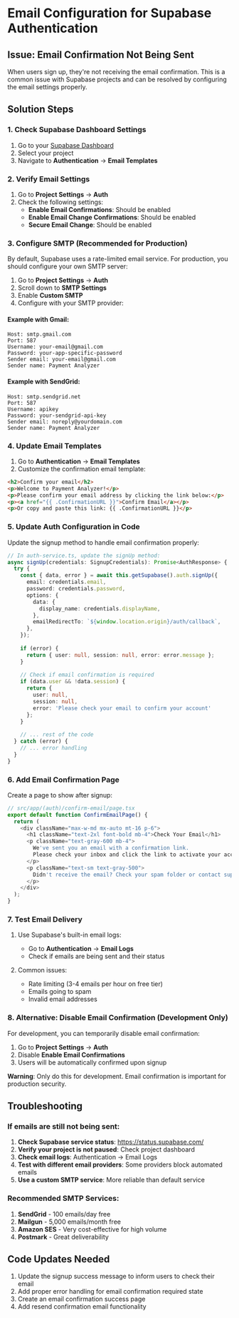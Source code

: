# Email Configuration for Supabase Authentication

## Issue: Email Confirmation Not Being Sent

When users sign up, they're not receiving the email confirmation. This is a common issue with Supabase projects and can be resolved by configuring the email settings properly.

## Solution Steps

### 1. Check Supabase Dashboard Settings

1. Go to your [Supabase Dashboard](https://supabase.com/dashboard)
2. Select your project
3. Navigate to **Authentication** → **Email Templates**

### 2. Verify Email Settings

1. Go to **Project Settings** → **Auth**
2. Check the following settings:
   - **Enable Email Confirmations**: Should be enabled
   - **Enable Email Change Confirmations**: Should be enabled
   - **Secure Email Change**: Should be enabled

### 3. Configure SMTP (Recommended for Production)

By default, Supabase uses a rate-limited email service. For production, you should configure your own SMTP server:

1. Go to **Project Settings** → **Auth**
2. Scroll down to **SMTP Settings**
3. Enable **Custom SMTP**
4. Configure with your SMTP provider:

#### Example with Gmail:
```
Host: smtp.gmail.com
Port: 587
Username: your-email@gmail.com
Password: your-app-specific-password
Sender email: your-email@gmail.com
Sender name: Payment Analyzer
```

#### Example with SendGrid:
```
Host: smtp.sendgrid.net
Port: 587
Username: apikey
Password: your-sendgrid-api-key
Sender email: noreply@yourdomain.com
Sender name: Payment Analyzer
```

### 4. Update Email Templates

1. Go to **Authentication** → **Email Templates**
2. Customize the confirmation email template:

```html
<h2>Confirm your email</h2>
<p>Welcome to Payment Analyzer!</p>
<p>Please confirm your email address by clicking the link below:</p>
<p><a href="{{ .ConfirmationURL }}">Confirm Email</a></p>
<p>Or copy and paste this link: {{ .ConfirmationURL }}</p>
```

### 5. Update Auth Configuration in Code

Update the signup method to handle email confirmation properly:

```typescript
// In auth-service.ts, update the signUp method:
async signUp(credentials: SignupCredentials): Promise<AuthResponse> {
  try {
    const { data, error } = await this.getSupabase().auth.signUp({
      email: credentials.email,
      password: credentials.password,
      options: {
        data: {
          display_name: credentials.displayName,
        },
        emailRedirectTo: `${window.location.origin}/auth/callback`,
      },
    });
    
    if (error) {
      return { user: null, session: null, error: error.message };
    }
    
    // Check if email confirmation is required
    if (data.user && !data.session) {
      return { 
        user: null, 
        session: null, 
        error: 'Please check your email to confirm your account' 
      };
    }
    
    // ... rest of the code
  } catch (error) {
    // ... error handling
  }
}
```

### 6. Add Email Confirmation Page

Create a page to show after signup:

```typescript
// src/app/(auth)/confirm-email/page.tsx
export default function ConfirmEmailPage() {
  return (
    <div className="max-w-md mx-auto mt-16 p-6">
      <h1 className="text-2xl font-bold mb-4">Check Your Email</h1>
      <p className="text-gray-600 mb-4">
        We've sent you an email with a confirmation link. 
        Please check your inbox and click the link to activate your account.
      </p>
      <p className="text-sm text-gray-500">
        Didn't receive the email? Check your spam folder or contact support.
      </p>
    </div>
  );
}
```

### 7. Test Email Delivery

1. Use Supabase's built-in email logs:
   - Go to **Authentication** → **Email Logs**
   - Check if emails are being sent and their status

2. Common issues:
   - Rate limiting (3-4 emails per hour on free tier)
   - Emails going to spam
   - Invalid email addresses

### 8. Alternative: Disable Email Confirmation (Development Only)

For development, you can temporarily disable email confirmation:

1. Go to **Project Settings** → **Auth**
2. Disable **Enable Email Confirmations**
3. Users will be automatically confirmed upon signup

**Warning**: Only do this for development. Email confirmation is important for production security.

## Troubleshooting

### If emails are still not being sent:

1. **Check Supabase service status**: https://status.supabase.com/
2. **Verify your project is not paused**: Check project dashboard
3. **Check email logs**: Authentication → Email Logs
4. **Test with different email providers**: Some providers block automated emails
5. **Use a custom SMTP service**: More reliable than default service

### Recommended SMTP Services:

1. **SendGrid** - 100 emails/day free
2. **Mailgun** - 5,000 emails/month free
3. **Amazon SES** - Very cost-effective for high volume
4. **Postmark** - Great deliverability

## Code Updates Needed

1. Update the signup success message to inform users to check their email
2. Add proper error handling for email confirmation required state
3. Create an email confirmation success page
4. Add resend confirmation email functionality
